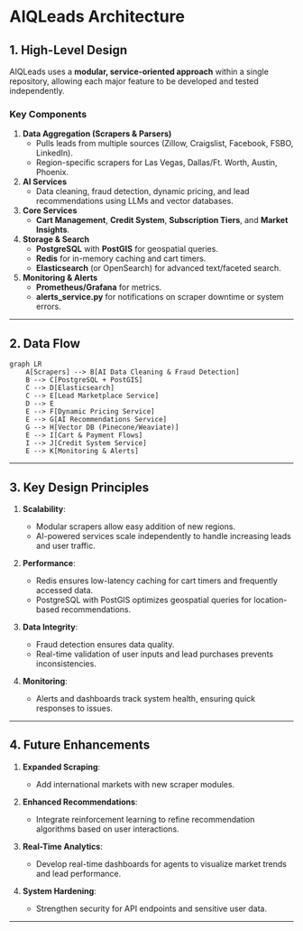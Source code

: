 # AIQLeads Architecture

## 1. High-Level Design

AIQLeads uses a **modular, service-oriented approach** within a single repository, allowing each major feature to be developed and tested independently.

### Key Components
1. **Data Aggregation (Scrapers & Parsers)**
   - Pulls leads from multiple sources (Zillow, Craigslist, Facebook, FSBO, LinkedIn).
   - Region-specific scrapers for Las Vegas, Dallas/Ft. Worth, Austin, Phoenix.
2. **AI Services**
   - Data cleaning, fraud detection, dynamic pricing, and lead recommendations using LLMs and vector databases.
3. **Core Services**
   - **Cart Management**, **Credit System**, **Subscription Tiers**, and **Market Insights**.
4. **Storage & Search**
   - **PostgreSQL** with **PostGIS** for geospatial queries.
   - **Redis** for in-memory caching and cart timers.
   - **Elasticsearch** (or OpenSearch) for advanced text/faceted search.
5. **Monitoring & Alerts**
   - **Prometheus/Grafana** for metrics.
   - **alerts_service.py** for notifications on scraper downtime or system errors.

---

## 2. Data Flow

```mermaid
graph LR
    A[Scrapers] --> B[AI Data Cleaning & Fraud Detection]
    B --> C[PostgreSQL + PostGIS]
    C --> D[Elasticsearch] 
    C --> E[Lead Marketplace Service]
    D --> E
    E --> F[Dynamic Pricing Service]
    E --> G[AI Recommendations Service]
    G --> H[Vector DB (Pinecone/Weaviate)]
    E --> I[Cart & Payment Flows]
    I --> J[Credit System Service]
    E --> K[Monitoring & Alerts]
```

---

## 3. Key Design Principles

1. **Scalability**:
   - Modular scrapers allow easy addition of new regions.
   - AI-powered services scale independently to handle increasing leads and user traffic.

2. **Performance**:
   - Redis ensures low-latency caching for cart timers and frequently accessed data.
   - PostgreSQL with PostGIS optimizes geospatial queries for location-based recommendations.

3. **Data Integrity**:
   - Fraud detection ensures data quality.
   - Real-time validation of user inputs and lead purchases prevents inconsistencies.

4. **Monitoring**:
   - Alerts and dashboards track system health, ensuring quick responses to issues.

---

## 4. Future Enhancements

1. **Expanded Scraping**:
   - Add international markets with new scraper modules.

2. **Enhanced Recommendations**:
   - Integrate reinforcement learning to refine recommendation algorithms based on user interactions.

3. **Real-Time Analytics**:
   - Develop real-time dashboards for agents to visualize market trends and lead performance.

4. **System Hardening**:
   - Strengthen security for API endpoints and sensitive user data.

---

